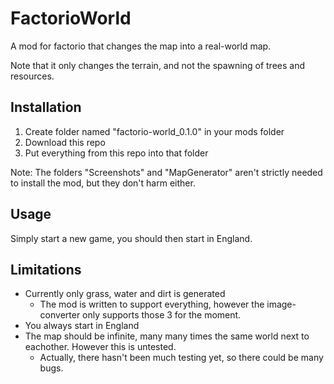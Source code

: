 # FactorioWorld

A mod for factorio that changes the map into a real-world map.

Note that it only changes the terrain, and not the spawning of trees and resources.

## Installation

1. Create folder named "factorio-world_0.1.0" in your mods folder
1. Download this repo
1. Put everything from this repo into that folder

Note: The folders "Screenshots" and "MapGenerator" aren't strictly needed to install the mod, but they don't harm either.

## Usage

Simply start a new game, you should then start in England.

## Limitations

* Currently only grass, water and dirt is generated
    * The mod is written to support everything, however the image-converter only supports those 3 for the moment.
* You always start in England
* The map should be infinite, many many times the same world next to eachother. However this is untested.
    * Actually, there hasn't been much testing yet, so there could be many bugs.

